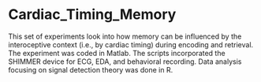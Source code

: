 # Cardiac_Timing_Memory

This set of experiments look into how memory can be influenced by the interoceptive context (i.e., by cardiac timing) during encoding and retrieval.
The experiment was coded in Matlab. The scripts incorporated the SHIMMER device for ECG, EDA, and behavioral recording.
Data analysis focusing on signal detection theory was done in R. 
